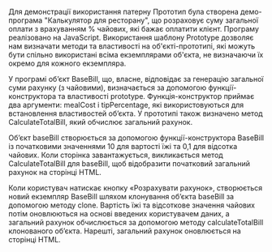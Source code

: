 Для демонстрації використання патерну Прототип була створена демо-програма "Калькулятор для ресторану", 
що розраховує суму загальної оплати з врахуванням % чайових, які бажає оплатити клієнт.
Програму реалізовано на JavaScript.
Використання шаблону Prototype дозволяє нам визначати методи та властивості на об'єкті-прототипі, які можуть бути спільно
використані всіма екземплярами об'єкта, не визначаючи їх окремо для кожного екземпляра.

У програмі об’єкт BaseBill, що, власне, відповідає за генерацію загальної суми рахунку (з чайовими), визначається за допомогою функції-конструктора та властивості prototype. Функція-конструктор приймає два аргументи: mealCost і tipPercentage, які використовуються для встановлення властивостей об’єкта. У прототипі також визначено метод CalculateTotalBill, який обчислює загальний рахунок.

Об’єкт baseBill створюється за допомогою функції-конструктора BaseBill із початковими значеннями 10 для вартості їжі та 0,1 для відсотка чайових. Коли сторінка завантажується, викликається метод CalculateTotalBill для baseBill, щоб відобразити початковий загальний рахунок на сторінці HTML.

Коли користувач натискає кнопку «Розрахувати рахунок», створюється новий екземпляр BaseBill шляхом клонування об’єкта baseBill за допомогою методу clone. Вартість їжі та відсоткове значення чайових потім оновлюються на основі введених користувачем даних, а загальний рахунок обчислюється за допомогою методу calculateTotalBill клонованого об’єкта. Нарешті, загальний рахунок оновлюється на сторінці HTML.

